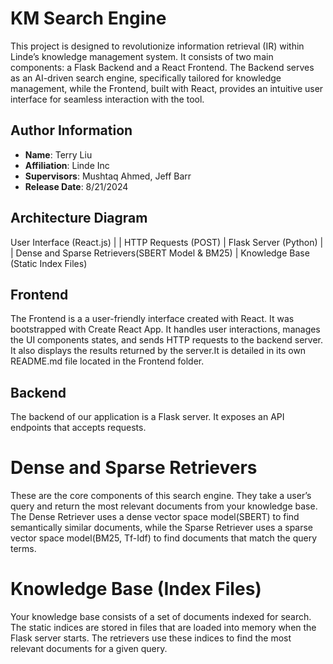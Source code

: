 # KM Search Engine
This project is designed to revolutionize information retrieval (IR) within Linde’s knowledge management system. It consists of two main components: a Flask Backend and a React Frontend. The Backend serves as an AI-driven search engine, specifically tailored for knowledge management, while the Frontend, built with React, provides an intuitive user interface for seamless interaction with the tool.

## Author Information

- **Name**: Terry Liu
- **Affiliation**: Linde Inc
- **Supervisors**: Mushtaq Ahmed, Jeff Barr
- **Release Date**: 8/21/2024

## Architecture Diagram

User Interface (React.js)
    |
    | HTTP Requests (POST)
    |
Flask Server (Python)
    |
    | Dense and Sparse Retrievers(SBERT Model & BM25)
    |
Knowledge Base (Static Index Files)


## Frontend

The Frontend is a a user-friendly interface created with React. It was bootstrapped with Create React App. It handles user interactions, manages the UI components states, and sends HTTP requests to the backend server. It also displays the results returned by the server.It is detailed in its own README.md file located in the Frontend folder.

## Backend

The backend of our application is a Flask server. It exposes an API endpoints that accepts requests. 

# Dense and Sparse Retrievers

These are the core components of this search engine. They take a user’s query and return the most relevant documents from your knowledge base. The Dense Retriever uses a dense vector space model(SBERT) to find semantically similar documents, while the Sparse Retriever uses a sparse vector space model(BM25, Tf-Idf) to find documents that match the query terms.

# Knowledge Base (Index Files)
 Your knowledge base consists of a set of documents indexed for search. The static indices are stored in files that are loaded into memory when the Flask server starts. The retrievers use these indices to find the most relevant documents for a given query.
